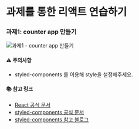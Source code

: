 # 과제를 통한 리액트 연습하기

### 과제1: counter app 만들기
![과제1 - counter app 만들기](https://user-images.githubusercontent.com/87893624/176339529-6f848cea-fbb1-41ee-960b-21b4c5096d0c.gif)

#### ⚠ 주의사항
- styled-components 를 이용해 style을 설정해주세요. 

#### 📚 참고 링크
- [React 공식 문서](https://ko.reactjs.org/)   
- [styled-components 공식 문서](https://styled-components.com/)
- [styled-components 참고 블로그](https://kyoung-jnn.tistory.com/entry/CSS-styled-components-%EC%A0%95%EB%A6%AC-%EC%82%AC%EC%9A%A9%EB%B2%95-%EA%B8%B0%EB%8A%A5) 

